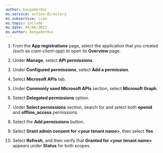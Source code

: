 ```yaml
---
author: kengaderdus
ms.service: active-directory
ms.subservice: ciam
ms.topic: include
ms.date: 04/06/2023
ms.author: kengaderdus
---
```

1. From the **App registrations** page, select the application that you created (such as *ciam-client-app*) to open its **Overview** page.
 
1. Under **Manage**, select **API permissions**.
 
1. Under **Configured permissions**, select **Add a permission**.

1. Select **Microsoft APIs** tab.

1. Under **Commonly used Microsoft APIs** section, select **Microsoft Graph**.

1. Select **Delegated permissions** option.

1. Under **Select permissions** section, search for and select both **openid** and **offline_access** permissions.

1. Select the **Add permissions** button. 
 
1. Select **Grant admin consent for \<your tenant name\>**, then select **Yes**.

1. Select **Refresh**, and then verify that **Granted for \<your tenant name\>** appears under **Status** for both scopes.